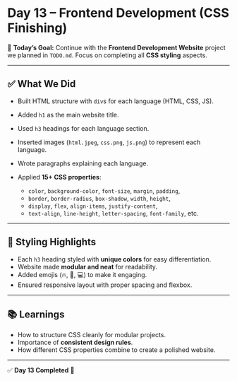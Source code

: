 # Day 13 – Frontend Development (CSS Finishing)

🚀 **Today’s Goal:**
Continue with the **Frontend Development Website** project we planned in `TODO.md`. Focus on completing all **CSS styling** aspects.

---

## ✅ What We Did

* Built HTML structure with `div`s for each language (HTML, CSS, JS).
* Added `h1` as the main website title.
* Used `h3` headings for each language section.
* Inserted images (`html.jpeg`, `css.png`, `js.png`) to represent each language.
* Wrote paragraphs explaining each language.
* Applied **15+ CSS properties**:

  * `color`, `background-color`, `font-size`, `margin`, `padding`,
  * `border`, `border-radius`, `box-shadow`, `width`, `height`,
  * `display`, `flex`, `align-items`, `justify-content`,
  * `text-align`, `line-height`, `letter-spacing`, `font-family`, etc.

---

## 🎨 Styling Highlights

* Each `h3` heading styled with **unique colors** for easy differentiation.
* Website made **modular and neat** for readability.
* Added emojis (🔥, 🎨, 💻) to make it engaging.
* Ensured responsive layout with proper spacing and flexbox.

---

## 📚 Learnings

* How to structure CSS cleanly for modular projects.
* Importance of **consistent design rules**.
* How different CSS properties combine to create a polished website.

---

✅ **Day 13 Completed** 🎉
